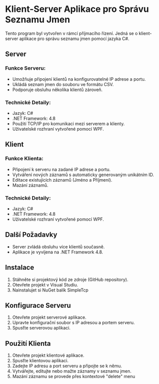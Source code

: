 # Klient-Server Aplikace pro Správu Seznamu Jmen

Tento program byl vytvořen v rámcí příjmacího řízení. Jedná se o klient-server aplikace pro správu seznamu jmen pomocí jazyka C#.

## Server

### Funkce Serveru:

- Umožňuje připojení klientů na konfigurovatelné IP adrese a portu.
- Ukládá seznam jmen do souboru ve formátu CSV.
- Podporuje obsluhu několika klientů zároveň.

### Technické Detaily:

- Jazyk: C#
- .NET Framework: 4.8
- Použití TCP/IP pro komunikaci mezi serverem a klienty.
- Uživatelské rozhraní vytvořené pomocí WPF.


## Klient

### Funkce Klienta:

- Připojení k serveru na zadané IP adrese a portu.
- Vytváření nových záznamů s automaticky generovaným unikátním ID.
- Editace existujících záznamů (Jméno a Příjmení).
- Mazání záznamů.

### Technické Detaily:

- Jazyk: C#
- .NET Framework: 4.8
- Uživatelské rozhraní vytvořené pomocí WPF.

## Další Požadavky

- Server zvládá obsluhu více klientů současně.
- Aplikace je vyvíjena na .NET Framework 4.8.

## Instalace

1. Stáhněte si projektový kód ze zdroje (GitHub repository).
2. Otevřete projekt v Visual Studiu.
3. Nainstalujet si NuGet balík SimpleTcp

## Konfigurace Serveru

1. Otevřete projekt serverové aplikace.
2. Upravte konfigurační soubor s IP adresou a portem serveru.
3. Spusťte serverovou aplikaci.

## Použití Klienta

1. Otevřete projekt klientové aplikace.
2. Spusťte klientovou aplikaci.
3. Zadejte IP adresu a port serveru a připojte se k němu.
4. Vytvářejte, editujte nebo mažte záznamy v seznamu jmen.
5. Mazání záznamu se provede přes kontextové "delete" menu
